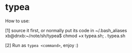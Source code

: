 # typea

How to use:  

[1]  source it first, or normally put its code in ~/.bash_aliases
xb@dnxb:~/note/sh/typea$ chmod +x typea.sh; . typea.sh  

[2] Run as `typea <command>`, enjoy :)




